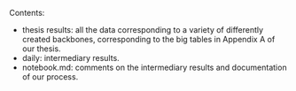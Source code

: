 Contents: 
* thesis results: all the data corresponding to a variety of differently created backbones, corresponding to the big tables in Appendix A of our thesis. 
* daily: intermediary results.
* notebook.md: comments on the intermediary results and documentation of our process.
